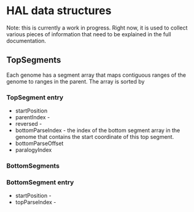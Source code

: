 # HAL data structures

Note: this is currently a work in progress.  Right now, it is used to collect various
pieces of information that need to be explained in the full documentation.


## TopSegments

Each genome has a segment array that maps contiguous ranges of the genome to
ranges in the parent. The array is sorted by

### TopSegment entry
- startPosition
- parentIndex -
- reversed -
- bottomParseIndex - the index of the bottom segment array in the genome that contains the start coordinate of this top segment.
- bottomParseOffset
- paralogyIndex

### BottomSegments

### BottomSegment entry
- startPosition - 
- topParseIndex - 
